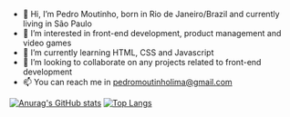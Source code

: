 - 👋 Hi, I’m Pedro Moutinho, born in Rio de Janeiro/Brazil and currently living in São Paulo
- 👀 I’m interested in front-end development, product management and video games
- 🌱 I’m currently learning HTML, CSS and Javascript
- 💞️ I’m looking to collaborate on any projects related to front-end development
- 📫 You can reach me in pedromoutinholima@gmail.com


[![Anurag's GitHub stats](https://github-readme-stats.vercel.app/api?username=pedromouto&theme=radical)](https://github.com/pedromouto/github-readme-stats)
[![Top Langs](https://github-readme-stats.vercel.app/api/top-langs/?username=pedromouto&theme=radical)](https://github.com/pedromouto/github-readme-stats)
